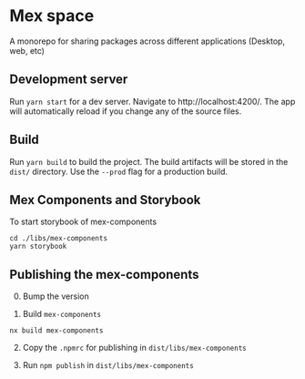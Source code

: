 # Mex space

A monorepo for sharing packages across different applications (Desktop, web, etc)

## Development server

Run `yarn start` for a dev server. Navigate to http://localhost:4200/. The app will automatically reload if you change any of the source files.

## Build

Run `yarn build` to build the project. The build artifacts will be stored in the `dist/` directory. Use the `--prod` flag for a production build.

## Mex Components and Storybook

To start storybook of mex-components

```
cd ./libs/mex-components
yarn storybook
```

## Publishing the mex-components

0. Bump the version

1. Build `mex-components`

```
nx build mex-components
```

2. Copy the `.npmrc` for publishing in `dist/libs/mex-components`

3. Run `npm publish` in `dist/libs/mex-components`
